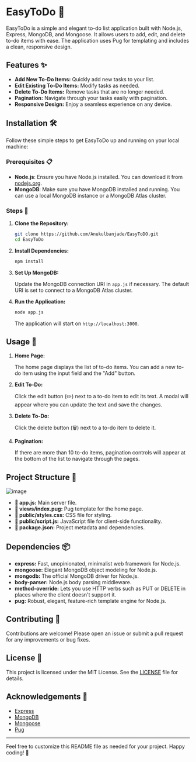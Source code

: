 # EasyToDo 📝

EasyToDo is a simple and elegant to-do list application built with Node.js, Express, MongoDB, and Mongoose. It allows users to add, edit, and delete to-do items with ease. The application uses Pug for templating and includes a clean, responsive design.

## Features ✨

- **Add New To-Do Items:** Quickly add new tasks to your list.
- **Edit Existing To-Do Items:** Modify tasks as needed.
- **Delete To-Do Items:** Remove tasks that are no longer needed.
- **Pagination:** Navigate through your tasks easily with pagination.
- **Responsive Design:** Enjoy a seamless experience on any device.

## Installation 🛠️

Follow these simple steps to get EasyToDo up and running on your local machine:

### Prerequisites 📋

- **Node.js**: Ensure you have Node.js installed. You can download it from [nodejs.org](https://nodejs.org/).
- **MongoDB**: Make sure you have MongoDB installed and running. You can use a local MongoDB instance or a MongoDB Atlas cluster.

### Steps 🚀

1. **Clone the Repository:**

    ```bash
    git clone https://github.com/Anukulbanjade/EasyToDO.git
    cd EasyToDo
    ```

2. **Install Dependencies:**

    ```bash
    npm install
    ```

3. **Set Up MongoDB:**

    Update the MongoDB connection URI in `app.js` if necessary. The default URI is set to connect to a MongoDB Atlas cluster.

4. **Run the Application:**

    ```bash
    node app.js
    ```

    The application will start on `http://localhost:3000`.

## Usage 📖

1. **Home Page:**

    The home page displays the list of to-do items. You can add a new to-do item using the input field and the "Add" button.

2. **Edit To-Do:**

    Click the edit button (✏️) next to a to-do item to edit its text. A modal will appear where you can update the text and save the changes.

3. **Delete To-Do:**

    Click the delete button (🗑️) next to a to-do item to delete it.

4. **Pagination:**

    If there are more than 10 to-do items, pagination controls will appear at the bottom of the list to navigate through the pages.

## Project Structure 📂
![image](https://github.com/Anukulbanjade/EasyToDO/assets/91711407/cdeded88-2750-4467-8916-f2b0b54876a3)


- **📄 app.js:** Main server file.
- **📁 views/index.pug:** Pug template for the home page.
- **📁 public/styles.css:** CSS file for styling.
- **📁 public/script.js:** JavaScript file for client-side functionality.
- **📄 package.json:** Project metadata and dependencies.

## Dependencies 📦

- **express:** Fast, unopinionated, minimalist web framework for Node.js.
- **mongoose:** Elegant MongoDB object modeling for Node.js.
- **mongodb:** The official MongoDB driver for Node.js.
- **body-parser:** Node.js body parsing middleware.
- **method-override:** Lets you use HTTP verbs such as PUT or DELETE in places where the client doesn't support it.
- **pug:** Robust, elegant, feature-rich template engine for Node.js.

## Contributing 🤝

Contributions are welcome! Please open an issue or submit a pull request for any improvements or bug fixes.

## License 📜

This project is licensed under the MIT License. See the [LICENSE](LICENSE) file for details.

## Acknowledgements 🙏

- [Express](https://expressjs.com/)
- [MongoDB](https://www.mongodb.com/)
- [Mongoose](https://mongoosejs.com/)
- [Pug](https://pugjs.org/)

---

Feel free to customize this README file as needed for your project. Happy coding! 🎉
